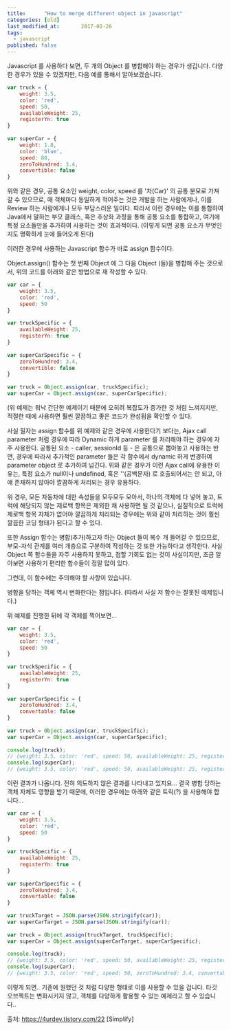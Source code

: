 ```yaml
---
title:      "How to merge different object in javascript"
categories: [old]
last_modified_at:       2017-02-26
tags:
  - javascript
published: false
---
```


Javascript 를 사용하다 보면, 두 개의 Object 를 병합해야 하는 경우가 생깁니다. 다양한 경우가 있을 수 있겠지만, 다음 예를 통해서 알아보겠습니다.

```js
var truck = {
    weight: 3.5,
    color: 'red',
    speed: 50,
    availableWeight: 25,
    registerYn: true
}
 
var superCar = {
    weight: 1.8,
    color: 'blue',
    speed: 80,
    zeroToHundred: 3.4,
    convertible: false
}
```

위와 같은 경우, 공통 요소인 weight, color, speed 를 '차(Car)' 의 공통 분모로 가져갈 수 있으므로, 매 객체마다 동일하게 적어주는 것은 개발을 하는 사람에게나, 이를 Review 하는 사람에게나 모두 부담스러운 일이다. 따라서 이런 경우에는 이를 통합하여 Java에서 말하는 부모 클래스, 혹은 추상화 과정을 통해 공통 요소를 통합하고, 여기에 특정 요소들만을 추가하여 사용하는 것이 효과적이다. (이렇게 되면 공통 요소가 무엇인지도 명확하게 눈에 들어오게 된다)

이러한 경우에 사용하는 Javascript 함수가 바로 assign 함수이다. 

Object.assign() 함수는 첫 번째 Object 에 그 다음 Object (들)을 병합해 주는 것으로서, 위의 코드를 아래와 같은 방법으로 재 작성할 수 있다.  

```js
var car = {
    weight: 3.5,
    color: 'red',
    speed: 50
}
 
var truckSpecific = {
    availableWeight: 25,
    registerYn: true
}
 
var superCarSpecific = {
    zeroToHundred: 3.4,
    convertible: false
}
 
var truck = Object.assign(car, truckSpecific);
var superCar = Object.assign(car, superCarSpecific);
``` 

(위 예제는 워낙 간단한 예제이기 때문에 오히려 복잡도가 증가한 것 처럼 느껴지지만, 적절한 때에 사용하면 훨씬 깔끔하고 좋은 코드가 완성됨을 확인할 수 있다. 

사실 필자는 assign 함수를 위 예제와 같은 경우에 사용한다기 보다는, Ajax call parameter 처럼 경우에 따라 Dynamic 하게 parameter 를 처리해야 하는 경우에 자주 사용한다. 공통된 요소 - caller, sessionId 등 - 은 공통으로 뽑아놓고 사용하는 반면, 경우에 따라서 추가적인 parameter 들은 각 함수에서 dynamic 하게 변경하여 parameter object 로 추가하여 넘긴다. 위와 같은 경우가 이런 Ajax call에 유용한 이유는, 특정 요소가 null이나 undefined, 혹은 ''(공백문자) 로 호출되어서는 안 되고, 아얘 존재하지 않아야 깔끔하게 처리되는 경우 유용하다. 

위 경우, 모든 자동차에 대한 속성들을 모두모두 모아서, 하나의 객체에 다 넣어 놓고, 트럭에 해당되지 않는 제로백 항목은 제외한 채 사용하면 될 것 같으나, 실질적으로 트럭에 제로백 항목 자체가 없어야 깔끔하게 처리되는 경우에는 위와 같이 처리하는 것이 훨씬 깔끔한 코딩 형태가 된다고 할 수 있다. 

또한 Assign 함수는 병합(추가)하고자 하는 Object 들이 복수 개 들어갈 수 있으므로, 부모-자식 관계를 여러 개층으로 구분하여 작성하는 것 또한 가능하다고 생각한다. 사실 Object 쪽 함수들을 자주 사용하지 못하고, 접할 기회도 없는 것이 사실이지만, 조금 알아보면 사용하기 편리한 함수들이 정말 많이 있다. 


그런데, 이 함수에는 주의해야 할 사항이 있습니다. 

병합을 당하는 객체 역시 변화한다는 점입니다. (따라서 사실 저 함수는 잘못된 예제입니다.)

위 예제를 진행한 뒤에 각 객체를 찍어보면...

```js
var car = {
    weight: 3.5,
    color: 'red',
    speed: 50
}
 
var truckSpecific = {
    availableWeight: 25,
    registerYn: true
}
 
var superCarSpecific = {
    zeroToHundred: 3.4,
    convertable: false
}
 
var truck = Object.assign(car, truckSpecific);
var superCar = Object.assign(car, superCarSpecific);
 
console.log(truck);  
// {weight: 3.5, color: 'red', speed: 50, availableWeight: 25, registerYn: true}
console.log(superCar); 
// {weight: 3.5, color: 'red', speed: 50, availableWeight: 25, registerYn: true, zeroToHundred: 3.4, convertable: false }
```

이런 결과가 나옵니다. 전혀 의도하지 않은 결과를 나타내고 있지요... 결국 병합 당하는 객체 자체도 영향을 받기 때문에, 이러한 경우에는 아래와 같은 트릭(?) 을 사용해야 합니다...

```js
var car = {
    weight: 3.5,
    color: 'red',
    speed: 50
}
 
var truckSpecific = {
    availableWeight: 25,
    registerYn: true
}
 
var superCarSpecific = {
    zeroToHundred: 3.4,
    convertable: false
}
 
var truckTarget = JSON.parse(JSON.stringify(car));
var superCarTarget = JSON.parse(JSON.stringify(car));
 
var truck = Object.assign(truckTarget, truckSpecific);
var superCar = Object.assign(superCarTarget, superCarSpecific);
 
console.log(truck);  
// {weight: 3.5, color: 'red', speed: 50, availableWeight: 25, registerYn: true}
console.log(superCar); 
// {weight: 3.5, color: 'red', speed: 50, zeroToHundred: 3.4, convertable: false }
```

이렇게 되면.. 기존에 원했던 것 처럼 다양한 형태로 이를 사용할 수 있을 겁니다. 타깃 오브젝트는 변화시키지 않고, 객체를 다양하게 활용할 수 있는 예제라고 할 수 있습니다..



출처: https://4urdev.tistory.com/22 [Simplify]